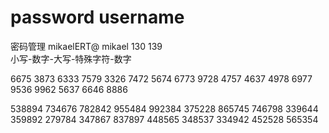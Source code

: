 # password username 
密码管理    mikaelERT@  mikael  130 139  
小写-数字-大写-特殊字符-数字

6675
3873
6333
7579
3326
7472
5674
6773
9728
4757
4637
4978
6977
9536
9962
5637
6646
8886

538894
734676
782842
955484
992384
375228
865745
746798
339644
359892
279784
347867
837897
448565
348537
334942
452528
565354
